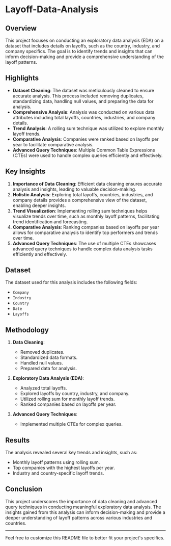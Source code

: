# Layoff-Data-Analysis

## Overview

This project focuses on conducting an exploratory data analysis (EDA) on a dataset that includes details on layoffs, such as the country, industry, and company specifics. The goal is to identify trends and insights that can inform decision-making and provide a comprehensive understanding of the layoff patterns.

## Highlights

- **Dataset Cleaning**: The dataset was meticulously cleaned to ensure accurate analysis. This process included removing duplicates, standardizing data, handling null values, and preparing the data for analysis.
- **Comprehensive Analysis**: Analysis was conducted on various data attributes including total layoffs, countries, industries, and company details.
- **Trend Analysis**: A rolling sum technique was utilized to explore monthly layoff trends.
- **Comparative Analysis**: Companies were ranked based on layoffs per year to facilitate comparative analysis.
- **Advanced Query Techniques**: Multiple Common Table Expressions (CTEs) were used to handle complex queries efficiently and effectively.

## Key Insights

1. **Importance of Data Cleaning**: Efficient data cleaning ensures accurate analysis and insights, leading to valuable decision-making.
2. **Holistic Analysis**: Exploring total layoffs, countries, industries, and company details provides a comprehensive view of the dataset, enabling deeper insights.
3. **Trend Visualization**: Implementing rolling sum techniques helps visualize trends over time, such as monthly layoff patterns, facilitating trend identification and forecasting.
4. **Comparative Analysis**: Ranking companies based on layoffs per year allows for comparative analysis to identify top performers and trends over time.
5. **Advanced Query Techniques**: The use of multiple CTEs showcases advanced query techniques to handle complex data analysis tasks efficiently and effectively.

## Dataset

The dataset used for this analysis includes the following fields:
- `Company`
- `Industry`
- `Country`
- `Date`
- `Layoffs`

## Methodology

1. **Data Cleaning**:
   - Removed duplicates.
   - Standardized data formats.
   - Handled null values.
   - Prepared data for analysis.

2. **Exploratory Data Analysis (EDA)**:
   - Analyzed total layoffs.
   - Explored layoffs by country, industry, and company.
   - Utilized rolling sum for monthly layoff trends.
   - Ranked companies based on layoffs per year.

3. **Advanced Query Techniques**:
   - Implemented multiple CTEs for complex queries.

## Results

The analysis revealed several key trends and insights, such as:
- Monthly layoff patterns using rolling sum.
- Top companies with the highest layoffs per year.
- Industry and country-specific layoff trends.

## Conclusion

This project underscores the importance of data cleaning and advanced query techniques in conducting meaningful exploratory data analysis. The insights gained from this analysis can inform decision-making and provide a deeper understanding of layoff patterns across various industries and countries.


---

Feel free to customize this README file to better fit your project's specifics.
